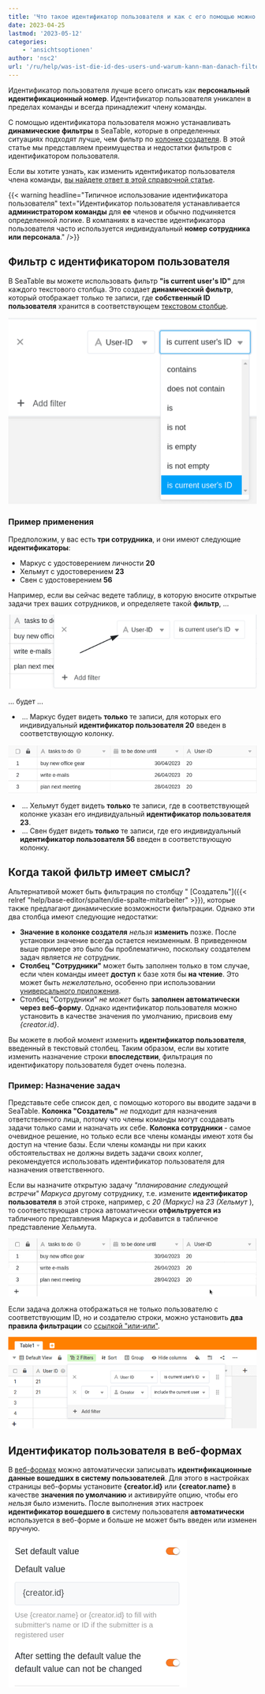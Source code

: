 ```yaml
---
title: 'Что такое идентификатор пользователя и как с его помощью можно фильтровать?'
date: 2023-04-25
lastmod: '2023-05-12'
categories:
    - 'ansichtsoptionen'
author: 'nsc2'
url: '/ru/help/was-ist-die-id-des-users-und-warum-kann-man-danach-filtern'
---
```


Идентификатор пользователя лучше всего описать как **персональный идентификационный номер**. Идентификатор пользователя уникален в пределах команды и всегда принадлежит члену команды.

С помощью идентификатора пользователя можно устанавливать **динамические фильтры** в SeaTable, которые в определенных ситуациях подходят лучше, чем фильтр по [колонке создателя](https://seatable.io/ru/docs/datum-dauer-und-personen/die-spalten-ersteller-und-erstellt/). В этой статье мы представляем преимущества и недостатки фильтров с идентификатором пользователя.

Если вы хотите узнать, как изменить идентификатор пользователя члена команды, [вы найдете ответ в этой справочной статье](https://seatable.io/ru/docs/teamverwaltung-abonnement/aenderung-der-id-des-users-in-der-teamverwaltung/).

{{< warning  headline="Типичное использование идентификатора пользователя"  text="Идентификатор пользователя устанавливается **администратором команды** для **ее** членов и обычно подчиняется определенной логике. В компаниях в качестве идентификатора пользователя часто используется индивидуальный **номер сотрудника или персонала**." />}}

## Фильтр с идентификатором пользователя

В SeaTable вы можете использовать фильтр **"is current user's ID"** для каждого текстового столбца. Это создает **динамический фильтр**, который отображает только те записи, где **собственный ID пользователя** хранится в соответствующем [текстовом столбце](https://seatable.io/ru/docs/text-und-zahlen/die-spalten-text-und-formatierter-text/).

![Пример фильтра по идентификатору пользователя](images/filter-user-ID-example-1.png)

### Пример применения

Предположим, у вас есть **три сотрудника**, и они имеют следующие **идентификаторы**:

- Маркус с удостоверением личности **20**
- Хельмут с удостоверением **23**
- Свен с удостоверением **56**

Например, если вы сейчас ведете таблицу, в которую вносите открытые задачи трех ваших сотрудников, и определяете такой **фильтр**, ...

![Определенный фильтр в соответствии с идентификатором пользователя в сценарии использования](images/filter-user-ID-in-the-example-case.png)

... будет ...

-  ... Маркус будет видеть **только** те записи, для которых его индивидуальный **идентификатор пользователя 20** введен в соответствующую колонку.

![Вид таблицы Маркуса в конкретном примере использования](images/example-table-markus.png)

-  ... Хельмут будет видеть **только** те записи, где в соответствующей колонке указан его индивидуальный **идентификатор пользователя 23**.
-  ... Свен будет видеть **только** те записи, где его индивидуальный **идентификатор пользователя 56** введен в соответствующую колонку.

## Когда такой фильтр имеет смысл?

Альтернативой может быть фильтрация по столбцу " [Создатель"]({{< relref "help/base-editor/spalten/die-spalte-mitarbeiter" >}}), которые также предлагают динамические возможности фильтрации. Однако эти два столбца имеют следующие недостатки:

- **Значение в колонке создателя** _нельзя_ **изменить** позже. После установки значение всегда остается неизменным. В приведенном выше примере это было бы проблематично, поскольку создателем задач является _не_ сотрудник.
- **Столбец "Сотрудники"** может быть заполнен только в том случае, если член команды имеет **доступ** к базе хотя бы **на чтение**. Это может быть _нежелательно_, особенно при использовании [универсального приложения](https://seatable.io/ru/docs/apps/universelle-app/).
- Столбец "Сотрудники" _не может_ быть **заполнен автоматически через веб-форму**. Однако идентификатор пользователя можно установить в качестве значения по умолчанию, присвоив ему _{creator.id}_.

Вы можете в любой момент изменить **идентификатор пользователя**, введенный в текстовый столбец. Таким образом, если вы хотите изменить назначение строки **впоследствии**, фильтрация по идентификатору пользователя будет очень полезна.

### Пример: Назначение задач

Представьте себе список дел, с помощью которого вы вводите задачи в SeaTable. **Колонка "Создатель"** _не_ подходит для назначения ответственного лица, потому что члены команды могут создавать задачи только сами и назначать их себе. **Колонка сотрудники** - самое очевидное решение, но только если все члены команды имеют хотя бы доступ на чтение базы. Если члены команды ни при каких обстоятельствах не должны видеть задачи своих коллег, рекомендуется использовать идентификатор пользователя для назначения ответственного.

Если вы назначите открытую задачу _"планирование следующей встречи"_ _Маркуса_ другому сотруднику, т.е. измените **идентификатор пользователя** в этой строке, например, с _20 (Маркус)_ на _23 (Хельмут_ ), то соответствующая строка автоматически **отфильтруется из** табличного представления Маркуса и добавится в табличное представление Хельмута.

![Последующее изменение идентификатора пользователя и последующее удаление записи из таблицы сотрудника](images/record-gets-deleted-after-user-ID-was-changed.gif)

Если задача должна отображаться не только пользователю с соответствующим ID, но и создателю строки, можно установить **два правила фильтрации** со [ссылкой "или-или"](https://seatable.io/ru/docs/ansichtsoptionen/filter-regeln-mit-und-und-oder-verknuepfen/).

![Альтернатива: Фильтр по колонке "Создатель](images/filter-creator.png)

## Идентификатор пользователя в веб-формах

В [веб-формах](https://seatable.io/ru/docs/webformulare/webformulare/) можно автоматически записывать **идентификационные данные вошедших в систему пользователей**. Для этого в настройках страницы веб-формы установите **{creator.id}** или **{creator.name}** в качестве **значения по умолчанию** и активируйте опцию, чтобы его _нельзя_ было изменить. После выполнения этих настроек **идентификатор вошедшего в** систему пользователя **автоматически** используется в веб-форме и больше не может быть введен или изменен вручную.

![Определение идентификатора пользователя в качестве значения по умолчанию в веб-формах](images/set-default-value-user-ID-in-webformulars.png)
